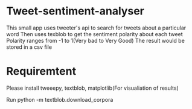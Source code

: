 # Tweet-sentiment-analyser

This small app uses tweeter's api to search for tweets about a particular word
Then uses texblob to get the sentiment polarity about each tweet
Polarity ranges from -1 to 1(Very bad to Very Good)
The result would be stored in a csv file

# Requiremtent
Please install tweeepy, textblob, matplotlib(For visualiation of results)

Run python -m textblob.download_corpora
